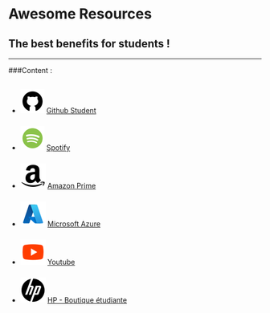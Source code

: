 # Awesome Resources

## The best benefits for students !

---

###Content :
##



- ![Github](github.png) [Github Student](https://education.github.com/pack) 
###
- ![Spotify](spotify.png) [Spotify](https://www.spotify.com/fr/student/?utm_source=fr-fr_brand_contextual_text&utm_medium=paidsearch&utm_campaign=alwayson_emea_fr_performancemarketing_student_brand+contextual+text+exact+fr-fr+google&gclid=Cj0KCQiA1NebBhDDARIsAANiDD0Q9gOzruNiByxtgcgDEj5jSKTVcbqQPMD8dm8VmAySJ3TRSdScCdsaAv-fEALw_wcB&gclsrc=aw.ds)
###
- ![Amazon](amazon.png) [Amazon Prime](https://www.amazon.fr/amazonprime?ie=UTF8&%2AVersion%2A=1&%2Aentries%2A=0&planOptimizationId=WLPStudentEligiblePlans&primeCampaignId=studentWlpPrimeRedir)
###
- ![Azure](azure.png) [Microsoft Azure](https://azure.microsoft.com/fr-fr/free/students/)
###
- ![Youtube](youtube.png) [Youtube](https://www.youtube.com/premium/student?app=desktop&noapp=1&gclid=Cj0KCQiA1NebBhDDARIsAANiDD0ujOqry_cp_L2Q2BXMAEXohhAD8dkuGYqFiwTBqvRlckSTilB5dWAaAmRWEALw_wcB&gclsrc=aw.ds)
###
- ![HP](hp.png) [HP - Boutique étudiante](https://www.hp.com/fr-fr/shop/offer.aspx?p=students-offers&source=google&channel=cpc&adcampaign=Bra-Mix-Students-Goo-FR&addisttype=g&kw=hp%20étudiant&adid=622880260287&gclid=Cj0KCQiA1NebBhDDARIsAANiDD2V-bQuguli8XY7gVl2sKtuEbJh0jRqQHyEJHvXL8aAg43tY0U4cT0aAvENEALw_wcB&gclsrc=aw.ds)

